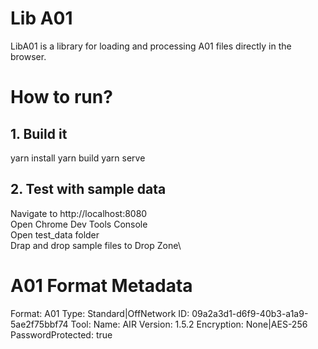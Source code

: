 # Lib A01
LibA01 is a library for loading and processing A01 files directly in the browser.

# How to run? 

## 1. Build it 
yarn install
yarn build 
yarn serve
## 2. Test with sample data
Navigate to http://localhost:8080\
Open Chrome Dev Tools Console\
Open test_data folder\
Drap and drop sample files to Drop Zone\

# A01 Format Metadata 
Format: A01
Type: Standard|OffNetwork
ID: 09a2a3d1-d6f9-40b3-a1a9-5ae2f75bbf74
Tool: 
Name: AIR
  Version: 1.5.2
Encryption: None|AES-256
PasswordProtected: true